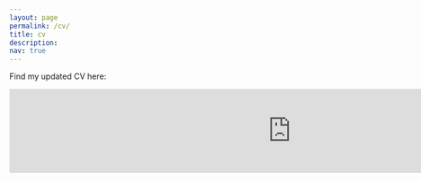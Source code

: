 ```yaml
---
layout: page
permalink: /cv/
title: cv
description: 
nav: true
---
```


Find my updated CV here:

<embed src="https://katiana22.github.io/Katiana_Kontolati_Curriculum_Vitae.pdf" width="1000px" />

